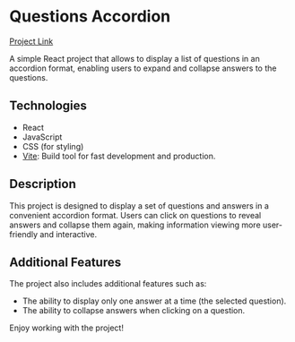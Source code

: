 # Questions Accordion

[Project Link](project_link)

A simple React project that allows to display a list of questions in an accordion format, enabling users to expand and collapse answers to the questions.

## Technologies

- React
- JavaScript
- CSS (for styling)
- [Vite](https://vitejs.dev/): Build tool for fast development and production.

## Description

This project is designed to display a set of questions and answers in a convenient accordion format. Users can click on questions to reveal answers and collapse them again, making information viewing more user-friendly and interactive.

## Additional Features

The project also includes additional features such as:

- The ability to display only one answer at a time (the selected question).
- The ability to collapse answers when clicking on a question.

Enjoy working with the project!
